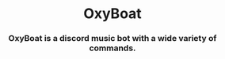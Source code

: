 <h1 align = "center">OxyBoat</h1>
<h3 align = "center">OxyBoat is a discord music bot with a wide variety of commands.</h3>
